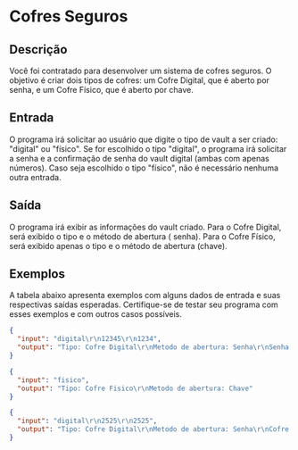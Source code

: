 # Cofres Seguros

Descrição
---------

Você foi contratado para desenvolver um sistema de cofres seguros. O objetivo é criar dois tipos de cofres: um Cofre
Digital, que é aberto por senha, e um Cofre Físico, que é aberto por chave.

Entrada
-------

O programa irá solicitar ao usuário que digite o tipo de vault a ser criado: "digital" ou "físico". Se for escolhido o
tipo "digital", o programa irá solicitar a senha e a confirmação de senha do vault digital (ambas com apenas números).
Caso seja escolhido o tipo "físico", não é necessário nenhuma outra entrada.

Saída
-----

O programa irá exibir as informações do vault criado. Para o Cofre Digital, será exibido o tipo e o método de abertura (
senha). Para o Cofre Físico, será exibido apenas o tipo e o método de abertura (chave).

Exemplos
--------

A tabela abaixo apresenta exemplos com alguns dados de entrada e suas respectivas saídas esperadas. Certifique-se de
testar seu programa com esses exemplos e com outros casos possíveis.

```json
{
  "input": "digital\r\n12345\r\n1234",
  "output": "Tipo: Cofre Digital\r\nMetodo de abertura: Senha\r\nSenha incorreta!"
}
```

```json
{
  "input": "fisico",
  "output": "Tipo: Cofre Fisico\r\nMetodo de abertura: Chave"
}
```

```json
{
  "input": "digital\r\n2525\r\n2525",
  "output": "Tipo: Cofre Digital\r\nMetodo de abertura: Senha\r\nCofre aberto!"
}
```